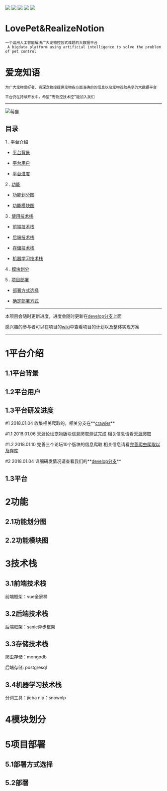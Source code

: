 ![](https://img.shields./travis/rust-lang/rust/master.svg)
![](https://img.shields.io/scrutinizer/coverage/g/phpmyadmin/phpmyadmin/master.svg)
![](https://img.shields.io/sensiolabs/i/45afb680-d4e6-4e66-93ea-bcfa79eb8a87.svg)
![](https://img..io/dotnet.myget/dotnet-coreclr/dt/Microsoft.DotNet.CoreCLR.svg)
![](https://img.shields.io/badge/python-3.6-orange.svg)

# LovePet&RealizeNotion

```
一个运用人工智能解决广大宠物控各式难题的大数据平台
 A bigdata platform using artificial intelligence to solve the problem of pet control 
```

# 爱宠知语

`为广大宠物爱好者、资深宠物控提供宠物各方面准确的的信息以及宠物互助共享的大数据平台`

`平台仍在持续开发中，希望“宠物控技术控”能加入我们`

---


![萌猫](https://github.com/PythonScientists/LovePet-RealizeNotion/blob/master/cat.jpg)


## 目录

1 . [平台介绍](#1平台介绍)

  - [平台背景](##1.1平台背景)
  
  - [平台用户](##1.2平台用户)
  
  - [平台进度](##1.3平台研发进度)
    
2 . [功能](#2功能)

  - [功能划分图](##2.1功能划分图)
  
  - [功能模块图](##2.2功能模块图)

3 . [使用技术栈](#3技术栈)
  
  - [前端技术栈](##3.1前端技术栈)
  
  - [后端技术栈](##3.2后端技术栈)
  
  - [存储技术栈](##3.3存储技术栈)
  
  - [机器学习技术栈](##3.4机器学习技术栈)

4 . [模块划分](#4模块划分)

5 . [项目部署](#5项目部署)

  - [部署方式选择](##5.1部署方式选择)
  
  - [确定部署方式](##5.2部署)

----

本项目会随时更新进度，进度会随时更新在[develop分支](https://github.com/PythonScientists/LovePet-RealizeNotion/tree/develop)上面

感兴趣的参与者可以在项目的[wiki](https://github.com/PythonScientists/LovePet-RealizeNotion/wiki)中查看项目的计划以及整体实现方案

---

# 1平台介绍

## 1.1平台背景

## 1.2平台用户

## 1.3平台研发进度

#1 2018.01.04 收集相关爬取的，相关分支在**[crawler](https://github.com/PythonScientists/LovePet-RealizeNotion/blob/crawler/URL/URL.md)**

#1.1 2018.01.06 天涯论坛宠物版块信息爬取测试完成 相关信息请看[天涯爬取](https://github.com/PythonScientists/LovePet-RealizeNotion/commit/b45eea23dd8aeda3259d50c4f750c2554edfdbd9)

#1.2 2018.01.10 完善三个论坛10个版块的信息爬取 相关信息请看[完善爬虫爬取以及存库](https://github.com/PythonScientists/LovePet-RealizeNotion/commit/1eb79353993cb225f948ccd068c0c3b503f521a2)

#2 2018.01.04 详细研发情况请查看我们的**[develop分支](https://github.com/PythonScientists/LovePet-RealizeNotion/tree/develop)**

## 1.3平台
# 2功能

## 2.1功能划分图

## 2.2功能模块图

# 3技术栈

## 3.1前端技术栈

前端框架：vue全家桶

## 3.2后端技术栈

后端框架：sanic异步框架

## 3.3存储技术栈

爬虫存储：mongodb

后端存储: postgresql

## 3.4机器学习技术栈

分词工具：jieba
nlp：snownlp

# 4模块划分

# 5项目部署

## 5.1部署方式选择

## 5.2部署
